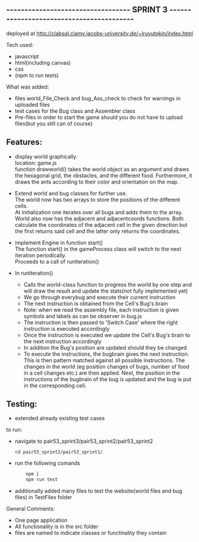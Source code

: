 ## ---------------------------------- SPRINT 3 -----------------------------------------

 deployed at http://clabsql.clamv.jacobs-university.de/~iruvutokin/index.html

Tech used:
- javascript 
- html(including canvas)
- css
- (npm to run tests)



What was added:
- files world_File_Check and bug_Ass_check to check for warnings in uploaded files
- test cases for the Bug class and Assembler class
- Pre-files in order to start the game should you do not have to upload files(but you still can of course)

## Features: 

- display world graphically. <br>location: game.js
<br>function drawworld() takes the world object as an argument and draws the hexagonal grid, the obstacles, and the different food. Furthermore, it draws the ants according to their color and orientation on the map.


- Extend world and bug classes for further use.
<br> The world now has two arrays to store the positions of the different cells. 
<br>At initialization one iterates over all bugs and adds them to the array. 
<br> World also now has the adjacent and adjacentcoords functions. Both calculate the coordinates of the adjacent cell in the given direction but the first returns said cell and the latter only returns the coordinates.



- implement Engine in function start()
<br> The function start() in the gameProcess class will switch to the next iteration periodically.
<br>Proceeds to a call of runIteration()
- In runIteration()
  - Calls the world-class function to progress the world by one step and will draw the result and update the stats(not fully implemented yet)
  - We go through everybug and execute their current instruction
  - The next instruction is obtained from the Cell's Bug's brain
  - Note: when we read the assembly file, each instruction is given symbols and labels as can be observer in bug.js
  - The instruction is then passed to 'Switch Case' where the right instruction is executed accordingly
  - Once the instruction is executed we update the Cell's Bug's brain to the next instruction accordingly
  - In addition the Bug's position are updated should they be changed


  * To execute the instructions, the bugbrain gives the next instruction. This is then pattern matched against all possible instructions. The changes in the world (eg position changes of bugs, number of food in a cell changes etc.) are then applied. Next, the position in the instructions of the bugbrain of the bug is updated and the bug is put in the corresponding cell.

## Testing:

- extended already existing test cases

to run: 
 - navigate to pair53_sprint3/pair53_sprint2/pair53_sprint2 
    ```
    cd pair53_sprint2/pair53_sprint1/
    ``` 
 - run the following comands

    ```bash
        npm i
        npm run test
    ```
 - additionally added many files to test the website(world files and bug files) in TestFiles folder

 General Comments:
- One page application
- All functionality is in the src folder
- files are named to indicate classes or functinality they contain
